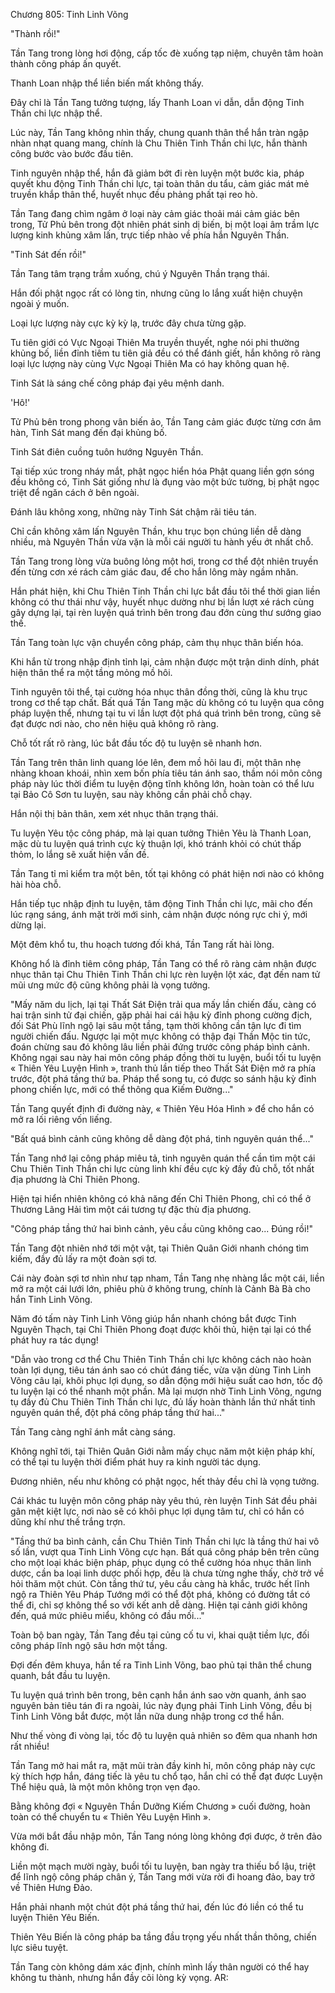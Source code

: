 




Chương 805: Tinh Linh Võng


"Thành rồi!"

Tần Tang trong lòng hơi động, cấp tốc đè xuống tạp niệm, chuyên tâm hoàn thành công pháp ấn quyết.

Thanh Loan nhập thể liền biến mất không thấy.

Đây chỉ là Tần Tang tưởng tượng, lấy Thanh Loan vi dẫn, dẫn động Tinh Thần chi lực nhập thể.

Lúc này, Tần Tang không nhìn thấy, chung quanh thân thể hắn tràn ngập nhàn nhạt quang mang, chính là Chu Thiên Tinh Thần chi lực, hắn thành công bước vào bước đầu tiên.

Tinh nguyên nhập thể, hắn đã giảm bớt đi rèn luyện một bước kia, pháp quyết khu động Tinh Thần chi lực, tại toàn thân du tẩu, cảm giác mát mẻ truyền khắp thân thể, huyết nhục đều phảng phất tại reo hò.

Tần Tang đang chìm ngâm ở loại này cảm giác thoải mái cảm giác bên trong, Tử Phủ bên trong đột nhiên phát sinh dị biến, bị một loại âm trầm lực lượng kinh khủng xâm lấn, trực tiếp nhào về phía hắn Nguyên Thần.

"Tinh Sát đến rồi!"

Tần Tang tâm trạng trầm xuống, chú ý Nguyên Thần trạng thái.

Hắn đối phật ngọc rất có lòng tin, nhưng cũng lo lắng xuất hiện chuyện ngoài ý muốn.

Loại lực lượng này cực kỳ kỳ lạ, trước đây chưa từng gặp.

Tu tiên giới có Vực Ngoại Thiên Ma truyền thuyết, nghe nói phi thường khủng bố, liền đỉnh tiêm tu tiên giả đều có thể đánh giết, hắn không rõ ràng loại lực lượng này cùng Vực Ngoại Thiên Ma có hay không quan hệ.

Tinh Sát là sáng chế công pháp đại yêu mệnh danh.

'Hô!'

Tử Phủ bên trong phong vân biến ảo, Tần Tang cảm giác được từng cơn âm hàn, Tinh Sát mang đến đại khủng bố.

Tinh Sát điên cuồng tuôn hướng Nguyên Thần.

Tại tiếp xúc trong nháy mắt, phật ngọc hiển hóa Phật quang liền gợn sóng đều không có, Tinh Sát giống như là đụng vào một bức tường, bị phật ngọc triệt để ngăn cách ở bên ngoài.

Đánh lâu không xong, những này Tinh Sát chậm rãi tiêu tán.

Chỉ cần không xâm lấn Nguyên Thần, khu trục bọn chúng liền dễ dàng nhiều, mà Nguyên Thần vừa vặn là mỗi cái người tu hành yếu ớt nhất chỗ.

Tần Tang trong lòng vừa buông lỏng một hơi, trong cơ thể đột nhiên truyền đến từng cơn xé rách cảm giác đau, để cho hắn lông mày ngầm nhăn.

Hắn phát hiện, khi Chu Thiên Tinh Thần chi lực bắt đầu tôi thể thời gian liền không có thư thái như vậy, huyết nhục dường như bị lần lượt xé rách cùng gây dựng lại, tại rèn luyện quá trình bên trong đau đớn cùng thư sướng giao thế.

Tần Tang toàn lực vận chuyển công pháp, cảm thụ nhục thân biến hóa.

Khi hắn từ trong nhập định tỉnh lại, cảm nhận được một trận dinh dính, phát hiện thân thể ra một tầng mỏng mồ hôi.

Tinh nguyên tôi thể, tại cường hóa nhục thân đồng thời, cũng là khu trục trong cơ thể tạp chất. Bất quá Tần Tang mặc dù không có tu luyện qua công pháp luyện thể, nhưng tại tu vi lần lượt đột phá quá trình bên trong, cũng sẽ đạt được nơi nào, cho nên hiệu quả không rõ ràng.

Chỗ tốt rất rõ ràng, lúc bắt đầu tốc độ tu luyện sẽ nhanh hơn.

Tần Tang trên thân linh quang lóe lên, đem mồ hôi lau đi, một thân nhẹ nhàng khoan khoái, nhìn xem bốn phía tiêu tán ánh sao, thầm nói môn công pháp này lúc thời điểm tu luyện động tĩnh không lớn, hoàn toàn có thể lưu tại Bảo Cô Sơn tu luyện, sau này không cần phải chỗ chạy.

Hắn nội thị bản thân, xem xét nhục thân trạng thái.

Tu luyện Yêu tộc công pháp, mà lại quan tưởng Thiên Yêu là Thanh Loan, mặc dù tu luyện quá trình cực kỳ thuận lợi, khó tránh khỏi có chút thấp thỏm, lo lắng sẽ xuất hiện vấn đề.

Tần Tang tỉ mỉ kiểm tra một bên, tốt tại không có phát hiện nơi nào có không hài hòa chỗ.

Hắn tiếp tục nhập định tu luyện, tâm động Tinh Thần chi lực, mãi cho đến lúc rạng sáng, ánh mặt trời mới sinh, cảm nhận được nóng rực chi ý, mới dừng lại.

Một đêm khổ tu, thu hoạch tương đối khá, Tần Tang rất hài lòng.

Không hổ là đỉnh tiêm công pháp, Tần Tang có thể rõ ràng cảm nhận được nhục thân tại Chu Thiên Tinh Thần chi lực rèn luyện lột xác, đạt đến nam tử mũi ưng mức độ cũng không phải là vọng tưởng.

"Mấy năm du lịch, lại tại Thất Sát Điện trải qua mấy lần chiến đấu, càng có hai trận sinh tử đại chiến, gặp phải hai cái hậu kỳ đỉnh phong cường địch, đối Sát Phù lĩnh ngộ lại sâu một tầng, tạm thời không cần tận lực đi tìm người chiến đấu. Ngược lại một mực không có thập đại Thần Mộc tin tức, đoán chừng sau đó không lâu liền phải đứng trước công pháp bình cảnh. Không ngại sau này hai môn công pháp đồng thời tu luyện, buổi tối tu luyện « Thiên Yêu Luyện Hình », tranh thủ lần tiếp theo Thất Sát Điện mở ra phía trước, đột phá tầng thứ ba. Pháp thể song tu, có được so sánh hậu kỳ đỉnh phong chiến lực, mới có thể thông qua Kiếm Đường..."

Tần Tang quyết định đi đường này, « Thiên Yêu Hóa Hình » để cho hắn có mở ra lối riêng vốn liếng.

"Bất quá bình cảnh cũng không dễ dàng đột phá, tinh nguyên quán thể..."

Tần Tang nhớ lại công pháp miêu tả, tinh nguyên quán thể cần tìm một cái Chu Thiên Tinh Thần chi lực cùng linh khí đều cực kỳ đầy đủ chỗ, tốt nhất địa phương là Chỉ Thiên Phong.

Hiện tại hiển nhiên không có khả năng đến Chỉ Thiên Phong, chỉ có thể ở Thương Lãng Hải tìm một cái tương tự đặc thù địa phương.

"Công pháp tầng thứ hai bình cảnh, yêu cầu cũng không cao... Đúng rồi!"

Tần Tang đột nhiên nhớ tới một vật, tại Thiên Quân Giới nhanh chóng tìm kiếm, đầy đủ lấy ra một đoàn sợi tơ.

Cái này đoàn sợi tơ nhìn như tạp nham, Tần Tang nhẹ nhàng lắc một cái, liền mở ra một cái lưới lớn, phiêu phù ở không trung, chính là Cảnh Bà Bà cho hắn Tinh Linh Võng.

Năm đó tấm này Tinh Linh Võng giúp hắn nhanh chóng bắt được Tinh Nguyên Thạch, tại Chỉ Thiên Phong đoạt được khôi thủ, hiện tại lại có thể phát huy ra tác dụng!

"Dẫn vào trong cơ thể Chu Thiên Tinh Thần chi lực không cách nào hoàn toàn lợi dụng, tiêu tán ánh sao có chút đáng tiếc, vừa vặn dùng Tinh Linh Võng câu lại, khôi phục lợi dụng, so dẫn động mới hiệu suất cao hơn, tốc độ tu luyện lại có thể nhanh một phần. Mà lại mượn nhờ Tinh Linh Võng, ngưng tụ đầy đủ Chu Thiên Tinh Thần chi lực, đủ lấy hoàn thành lần thứ nhất tinh nguyên quán thể, đột phá công pháp tầng thứ hai..."

Tần Tang càng nghĩ ánh mắt càng sáng.

Không nghĩ tới, tại Thiên Quân Giới nằm mấy chục năm một kiện pháp khí, có thể tại tu luyện thời điểm phát huy ra kinh người tác dụng.

Đương nhiên, nếu như không có phật ngọc, hết thảy đều chỉ là vọng tưởng.

Cái khác tu luyện môn công pháp này yêu thú, rèn luyện Tinh Sát đều phải gân mệt kiệt lực, nơi nào sẽ có khôi phục lợi dụng tâm tư, chỉ có hắn có dũng khí như thế trắng trợn.

"Tầng thứ ba bình cảnh, cần Chu Thiên Tinh Thần chi lực là tầng thứ hai vô số lần, vượt qua Tinh Linh Võng cực hạn. Bất quá công pháp bên trên cũng cho một loại khác biện pháp, phục dụng có thể cường hóa nhục thân linh dược, cần ba loại linh dược phối hợp, đều là chưa từng nghe thấy, chờ trở về hỏi thăm một chút. Còn tầng thứ tư, yêu cầu càng hà khắc, trước hết lĩnh ngộ ra Thiên Yêu Pháp Tướng mới có thể đột phá, không có đường tắt có thể đi, chỉ sợ không thể so với kết anh dễ dàng. Hiện tại cảnh giới không đến, quá mức phiêu miểu, không có đầu mối..."

Toàn bộ ban ngày, Tần Tang đều tại củng cố tu vi, khai quật tiềm lực, đối công pháp lĩnh ngộ sâu hơn một tầng.

Đợi đến đêm khuya, hắn tế ra Tinh Linh Võng, bao phủ tại thân thể chung quanh, bắt đầu tu luyện.

Tu luyện quá trình bên trong, bên cạnh hắn ánh sao vờn quanh, ánh sao nguyên bản tiêu tán đi ra ngoài, lúc này đụng phải Tinh Linh Võng, đều bị Tinh Linh Võng bắt được, một lần nữa dung nhập trong cơ thể hắn.

Như thế vòng đi vòng lại, tốc độ tu luyện quả nhiên so đêm qua nhanh hơn rất nhiều!

Tần Tang mở hai mắt ra, mặt mũi tràn đầy kinh hỉ, môn công pháp này cực kỳ thích hợp hắn, đáng tiếc là yêu tu chổ tạo, hắn chỉ có thể đạt được Luyện Thể hiệu quả, là một môn không trọn vẹn đạo.

Bằng không đợi « Nguyên Thần Dưỡng Kiếm Chương » cuối đường, hoàn toàn có thể chuyển tu « Thiên Yêu Luyện Hình ».

Vừa mới bắt đầu nhập môn, Tần Tang nóng lòng không đợi được, ở trên đảo không đi.

Liền một mạch mười ngày, buổi tối tu luyện, ban ngày tra thiếu bổ lậu, triệt để lĩnh ngộ công pháp chân ý, Tần Tang mới vừa rời đi hoang đảo, bay trở về Thiên Hưng Đảo.

Hắn phải nhanh một chút đột phá tầng thứ hai, đến lúc đó liền có thể tu luyện Thiên Yêu Biến.

Thiên Yêu Biến là công pháp ba tầng đầu trọng yếu nhất thần thông, chiến lực siêu tuyệt.

Tần Tang còn không dám xác định, chính mình lấy thân người có thể hay không tu thành, nhưng hắn đầy cõi lòng kỳ vọng. AR:




